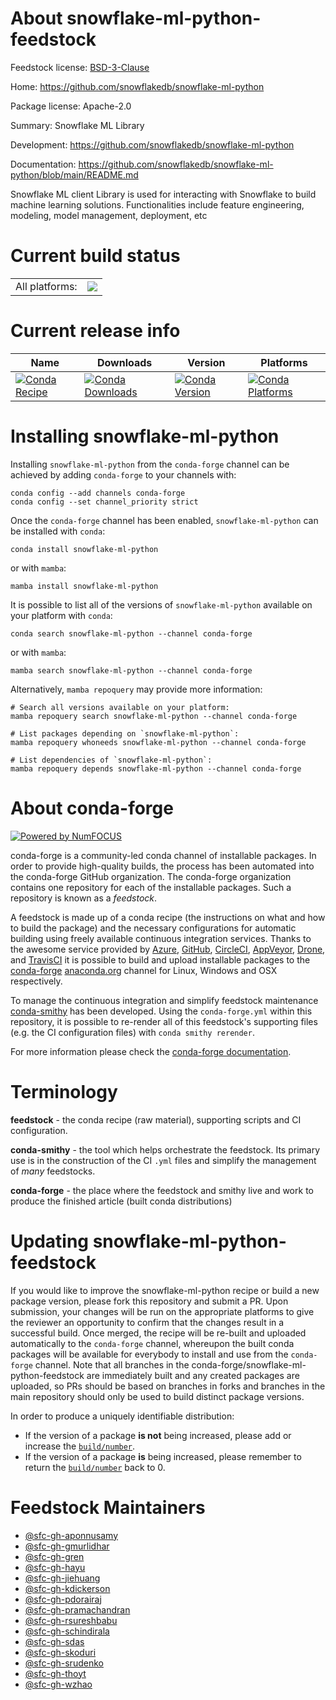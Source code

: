 About snowflake-ml-python-feedstock
===================================

Feedstock license: [BSD-3-Clause](https://github.com/conda-forge/snowflake-ml-python-feedstock/blob/main/LICENSE.txt)

Home: https://github.com/snowflakedb/snowflake-ml-python

Package license: Apache-2.0

Summary: Snowflake ML Library

Development: https://github.com/snowflakedb/snowflake-ml-python

Documentation: https://github.com/snowflakedb/snowflake-ml-python/blob/main/README.md

Snowflake ML client Library is used for interacting with Snowflake to build machine learning solutions.
Functionalities include feature engineering, modeling, model management, deployment, etc


Current build status
====================


<table><tr><td>All platforms:</td>
    <td>
      <a href="https://dev.azure.com/conda-forge/feedstock-builds/_build/latest?definitionId=23112&branchName=main">
        <img src="https://dev.azure.com/conda-forge/feedstock-builds/_apis/build/status/snowflake-ml-python-feedstock?branchName=main">
      </a>
    </td>
  </tr>
</table>

Current release info
====================

| Name | Downloads | Version | Platforms |
| --- | --- | --- | --- |
| [![Conda Recipe](https://img.shields.io/badge/recipe-snowflake--ml--python-green.svg)](https://anaconda.org/conda-forge/snowflake-ml-python) | [![Conda Downloads](https://img.shields.io/conda/dn/conda-forge/snowflake-ml-python.svg)](https://anaconda.org/conda-forge/snowflake-ml-python) | [![Conda Version](https://img.shields.io/conda/vn/conda-forge/snowflake-ml-python.svg)](https://anaconda.org/conda-forge/snowflake-ml-python) | [![Conda Platforms](https://img.shields.io/conda/pn/conda-forge/snowflake-ml-python.svg)](https://anaconda.org/conda-forge/snowflake-ml-python) |

Installing snowflake-ml-python
==============================

Installing `snowflake-ml-python` from the `conda-forge` channel can be achieved by adding `conda-forge` to your channels with:

```
conda config --add channels conda-forge
conda config --set channel_priority strict
```

Once the `conda-forge` channel has been enabled, `snowflake-ml-python` can be installed with `conda`:

```
conda install snowflake-ml-python
```

or with `mamba`:

```
mamba install snowflake-ml-python
```

It is possible to list all of the versions of `snowflake-ml-python` available on your platform with `conda`:

```
conda search snowflake-ml-python --channel conda-forge
```

or with `mamba`:

```
mamba search snowflake-ml-python --channel conda-forge
```

Alternatively, `mamba repoquery` may provide more information:

```
# Search all versions available on your platform:
mamba repoquery search snowflake-ml-python --channel conda-forge

# List packages depending on `snowflake-ml-python`:
mamba repoquery whoneeds snowflake-ml-python --channel conda-forge

# List dependencies of `snowflake-ml-python`:
mamba repoquery depends snowflake-ml-python --channel conda-forge
```


About conda-forge
=================

[![Powered by
NumFOCUS](https://img.shields.io/badge/powered%20by-NumFOCUS-orange.svg?style=flat&colorA=E1523D&colorB=007D8A)](https://numfocus.org)

conda-forge is a community-led conda channel of installable packages.
In order to provide high-quality builds, the process has been automated into the
conda-forge GitHub organization. The conda-forge organization contains one repository
for each of the installable packages. Such a repository is known as a *feedstock*.

A feedstock is made up of a conda recipe (the instructions on what and how to build
the package) and the necessary configurations for automatic building using freely
available continuous integration services. Thanks to the awesome service provided by
[Azure](https://azure.microsoft.com/en-us/services/devops/), [GitHub](https://github.com/),
[CircleCI](https://circleci.com/), [AppVeyor](https://www.appveyor.com/),
[Drone](https://cloud.drone.io/welcome), and [TravisCI](https://travis-ci.com/)
it is possible to build and upload installable packages to the
[conda-forge](https://anaconda.org/conda-forge) [anaconda.org](https://anaconda.org/)
channel for Linux, Windows and OSX respectively.

To manage the continuous integration and simplify feedstock maintenance
[conda-smithy](https://github.com/conda-forge/conda-smithy) has been developed.
Using the ``conda-forge.yml`` within this repository, it is possible to re-render all of
this feedstock's supporting files (e.g. the CI configuration files) with ``conda smithy rerender``.

For more information please check the [conda-forge documentation](https://conda-forge.org/docs/).

Terminology
===========

**feedstock** - the conda recipe (raw material), supporting scripts and CI configuration.

**conda-smithy** - the tool which helps orchestrate the feedstock.
                   Its primary use is in the construction of the CI ``.yml`` files
                   and simplify the management of *many* feedstocks.

**conda-forge** - the place where the feedstock and smithy live and work to
                  produce the finished article (built conda distributions)


Updating snowflake-ml-python-feedstock
======================================

If you would like to improve the snowflake-ml-python recipe or build a new
package version, please fork this repository and submit a PR. Upon submission,
your changes will be run on the appropriate platforms to give the reviewer an
opportunity to confirm that the changes result in a successful build. Once
merged, the recipe will be re-built and uploaded automatically to the
`conda-forge` channel, whereupon the built conda packages will be available for
everybody to install and use from the `conda-forge` channel.
Note that all branches in the conda-forge/snowflake-ml-python-feedstock are
immediately built and any created packages are uploaded, so PRs should be based
on branches in forks and branches in the main repository should only be used to
build distinct package versions.

In order to produce a uniquely identifiable distribution:
 * If the version of a package **is not** being increased, please add or increase
   the [``build/number``](https://docs.conda.io/projects/conda-build/en/latest/resources/define-metadata.html#build-number-and-string).
 * If the version of a package **is** being increased, please remember to return
   the [``build/number``](https://docs.conda.io/projects/conda-build/en/latest/resources/define-metadata.html#build-number-and-string)
   back to 0.

Feedstock Maintainers
=====================

* [@sfc-gh-aponnusamy](https://github.com/sfc-gh-aponnusamy/)
* [@sfc-gh-gmurlidhar](https://github.com/sfc-gh-gmurlidhar/)
* [@sfc-gh-gren](https://github.com/sfc-gh-gren/)
* [@sfc-gh-hayu](https://github.com/sfc-gh-hayu/)
* [@sfc-gh-jiehuang](https://github.com/sfc-gh-jiehuang/)
* [@sfc-gh-kdickerson](https://github.com/sfc-gh-kdickerson/)
* [@sfc-gh-pdorairaj](https://github.com/sfc-gh-pdorairaj/)
* [@sfc-gh-pramachandran](https://github.com/sfc-gh-pramachandran/)
* [@sfc-gh-rsureshbabu](https://github.com/sfc-gh-rsureshbabu/)
* [@sfc-gh-schindirala](https://github.com/sfc-gh-schindirala/)
* [@sfc-gh-sdas](https://github.com/sfc-gh-sdas/)
* [@sfc-gh-skoduri](https://github.com/sfc-gh-skoduri/)
* [@sfc-gh-srudenko](https://github.com/sfc-gh-srudenko/)
* [@sfc-gh-thoyt](https://github.com/sfc-gh-thoyt/)
* [@sfc-gh-wzhao](https://github.com/sfc-gh-wzhao/)

